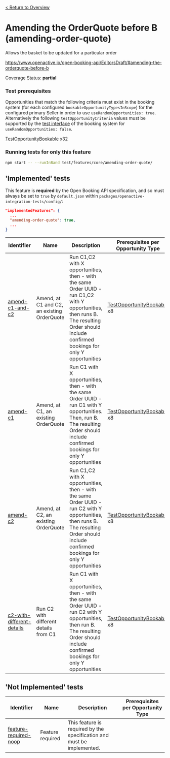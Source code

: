 [< Return to Overview](../../README.md)
# Amending the OrderQuote before B (amending-order-quote)

Allows the basket to be updated for a particular order


https://www.openactive.io/open-booking-api/EditorsDraft/#amending-the-orderquote-before-b

Coverage Status: **partial**
### Test prerequisites
Opportunities that match the following criteria must exist in the booking system (for each configured `bookableOpportunityTypesInScope`) for the configured primary Seller in order to use `useRandomOpportunities: true`. Alternatively the following `testOpportunityCriteria` values must be supported by the [test interface](https://openactive.io/test-interface/) of the booking system for `useRandomOpportunities: false`.

[TestOpportunityBookable](https://openactive.io/test-interface#TestOpportunityBookable) x32


### Running tests for only this feature

```bash
npm start -- --runInBand test/features/core/amending-order-quote/
```



## 'Implemented' tests

This feature is **required** by the Open Booking API specification, and so must always be set to `true` by `default.json` within `packages/openactive-integration-tests/config/`:

```json
"implementedFeatures": {
  ...
  "amending-order-quote": true,
  ...
}
```

| Identifier | Name | Description | Prerequisites per Opportunity Type |
|------------|------|-------------|---------------|
| [amend-c1-and-c2](./implemented/amend-c1-and-c2-test.js) | Amend, at C1 and C2, an existing OrderQuote | Run C1,C2 with X opportunities, then - with the same Order UUID - run C1,C2 with Y opportunities, then runs B. The resulting Order should include confirmed bookings for only Y opportunities | [TestOpportunityBookable](https://openactive.io/test-interface#TestOpportunityBookable) x8 |
| [amend-c1](./implemented/amend-c1-test.js) | Amend, at C1, an existing OrderQuote | Run C1 with X opportunities, then - with the same Order UUID - run C1 with Y opportunities. Then, run B. The resulting Order should include confirmed bookings for only Y opportunities | [TestOpportunityBookable](https://openactive.io/test-interface#TestOpportunityBookable) x8 |
| [amend-c2](./implemented/amend-c2-test.js) | Amend, at C2, an existing OrderQuote | Run C1,C2 with X opportunities, then - with the same Order UUID - run C2 with Y opportunities, then runs B. The resulting Order should include confirmed bookings for only Y opportunities | [TestOpportunityBookable](https://openactive.io/test-interface#TestOpportunityBookable) x8 |
| [c2-with-different-details](./implemented/c2-with-different-details-test.js) | Run C2 with different details from C1 | Run C1 with X opportunities, then - with the same Order UUID - run C2 with Y opportunities, then run B. The resulting Order should include confirmed bookings for only Y opportunities | [TestOpportunityBookable](https://openactive.io/test-interface#TestOpportunityBookable) x8 |



## 'Not Implemented' tests


| Identifier | Name | Description | Prerequisites per Opportunity Type |
|------------|------|-------------|---------------|
| [feature-required-noop](./not-implemented/feature-required-noop-test.js) | Feature required | This feature is required by the specification and must be implemented. |  |
